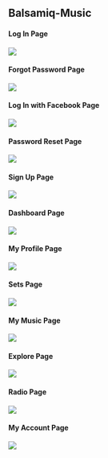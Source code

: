 ## Balsamiq-Music



#### Log In Page
![](https://github.com/sedakarduz/Balsamiq-Music/blob/master/Image/Log%20In%20Page.PNG)


#### Forgot Password Page
![](https://github.com/sedakarduz/Balsamiq-Music/blob/master/Image/Forgot%20Password.PNG)


#### Log In with Facebook Page
![](https://github.com/sedakarduz/Balsamiq-Music/blob/master/Image/Log%20In%20with%20Facebook.PNG)


#### Password Reset Page
![](https://github.com/sedakarduz/Balsamiq-Music/blob/master/Image/Password%20Reset.PNG)


#### Sign Up Page
![](https://github.com/sedakarduz/Balsamiq-Music/blob/master/Image/sign%20up.PNG)


#### Dashboard Page
![](https://github.com/sedakarduz/Balsamiq-Music/blob/master/Image/Dashboard.PNG)


#### My Profile Page
![](https://github.com/sedakarduz/Balsamiq-Music/blob/master/Image/My%20Profile.PNG)


#### Sets Page
![](https://github.com/sedakarduz/Balsamiq-Music/blob/master/Image/Sets.PNG)


#### My Music Page
![](https://github.com/sedakarduz/Balsamiq-Music/blob/master/Image/My%20Music.PNG)


#### Explore Page
![](https://github.com/sedakarduz/Balsamiq-Music/blob/master/Image/Explore.PNG)


#### Radio Page
![](https://github.com/sedakarduz/Balsamiq-Music/blob/master/Image/Radio.PNG)


#### My Account Page
![](https://github.com/sedakarduz/Balsamiq-Music/blob/master/Image/Account.PNG)
